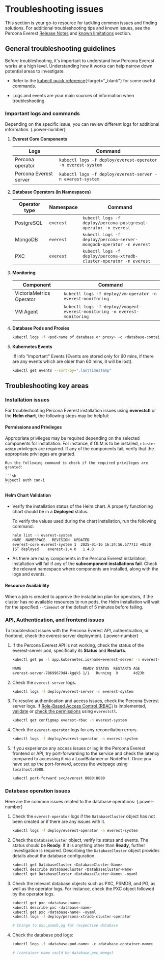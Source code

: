 # Troubleshooting issues

This section is your go-to resource for tackling common issues and finding solutions. For additional troubleshooting tips and known issues, see the Percona Everest [Release Notes](../release-notes/release_notes_index.md) and [known limitations](../reference/known_limitations.md) section.


## General troubleshooting guidelines

Before troubleshooting, it's important to understand how Percona Everest works at a high level. Understanding how it works can help narrow down potential areas to investigate.

- Refer to the [kubectl quick reference](https://kubernetes.io/docs/reference/kubectl/quick-reference/){:target="_blank"} for some useful commands.

- Logs and events are your main sources of information when troubleshooting.



### Important logs and commands

Depending on the specific issue, you can review different logs for additional information.
{.power-number}

1. **Everest Core Components**

    | Logs        | Command                                                     |
    | ---------------- | ----------------------------------------------------------- |
    | Percona operator| `kubectl logs -f deploy/everest-operator -n everest-system` |
    | Percona Everest server | `kubectl logs -f deploy/everest-server -n everest-system`   |

2. **Database Operators (in Namespaces)**

    | Operator type | Namespace | Command                                                             |
    | ------------- | --------- | ------------------------------------------------------------------- |
    | PostgreSQL    | `everest` | `kubectl logs -f deploy/percona-postgresql-operator -n everest`     |
    | MongoDB       | `everest` | `kubectl logs -f deploy/percona-server-mongodb-operator -n everest` |
    | PXC           | `everest` | `kubectl logs -f deploy/percona-xtradb-cluster-operator -n everest` |

3. **Monitoring**

    | Component                | Command                                                                   |
    | ------------------------ | ------------------------------------------------------------------------- |
    | VictoriaMetrics Operator | `kubectl logs -f deploy/vm-operator -n everest-monitoring`                |
    | VM Agent                 | `kubectl logs -f deploy/vmagent-everest-monitoring -n everest-monitoring` |


4. **Database Pods and Proxies**

    ```sh
    kubectl logs -f <pod-name of database or proxy> -c <database-container>
    ```

5. **Kubernetes Events**

    !!! info "Important"
        Events (Events are stored only for 60 mins, if there are any events which are older than 60 mins, it will be lost).

    ```sh
    kubectl get events --sort-by=".lastTimestamp"
    ```

## Troubleshooting key areas

### Installation issues

For troubleshooting Percona Everest installation issues using **everestctl** or the **Helm chart**, the following steps may be helpful:


#### Permissions and Privileges

Appropriate privileges may be required depending on the selected components for installation. For instance, if OLM is to be installed, `cluster-admin` privileges are required. If any of the components fail, verify that the appropriate privileges are granted.

    Run the following command to check if the required privileges are granted:

    ```sh
    kubectl auth can-i
    ```

#### Helm Chart Validation

- Verify the installation status of the Helm chart. A properly functioning chart should be in a **Deployed** status. 

    To verify the values used during the chart installation, run the following command:

    ```sh
    helm list -n everest-system
    NAME  NAMESPACE   REVISION  UPDATED                             	STATUS  	CHART        	APP VERSION
    everest-core everest-system	1  2025-01-16 16:24:56.577713 +0530 
    IST	deployed	everest-1.4.0	1.4.0
    ```

- As there are many components in the Percona Everest installation, installation will fail if any of the **subcomponent installations fail**. Check the relevant namespace where components are installed, along with the logs and events.

#### Resource Availability
When a job is created to approve the installation plan for operators, if the cluster has no available resources to run pods, the Helm installation will wait for the specified `--timeout` or the default of 5 minutes before failing.


### API, Authentication, and frontend issues

To troubleshoot issues with the Percona Everest API, authentication, or frontend, check the everest-server deployment. 
{.power-number}

1. If the Percona Everest API is not working, check the status of the everest-server pod, specifically its **Status** and **Restarts**.

    ```sh
    kubectl get po -l app.kubernetes.io/name=everest-server -n everest-system

    NAME                            READY STATUS  RESTARTS AGE
    everest-server-78699679d4-kgqk5 1/1   Running  0       4d23h
    ```

2. Check the `everest-server` logs. 

    ```sh
    kubectl logs -f deploy/everest-server -n everest-system
    ```

3. To resolve authentication and access issues, check the Percona Everest server logs. If [Role-Based Access Control (RBAC)](../administer/rbac.md) is implemented, [validate](../administer/administer/rbac.md#validate-your-rbac-policy) or [check the permissions](../administer/rbac.md#test-your-rbac-policy) using `everestctl`.

    ```sh
    kubectl get configmap everest-rbac -n everest-system
    ```

4. Check the `everest-operator` logs for any reconciliation errors.

    ```sh
    kubectl logs -f deploy/everest-operator -n everest-system
    ```

5. If you experience any access issues or lag in the Percona Everest frontend or API, try port-forwarding to the service and check the latency compared to accessing it via a LoadBalancer or NodePort. Once you have set up the port-forward, access the webpage using `localhost:8080`.


    ```sh
    kubectl port-forward svc/everest 8080:8080
    ```

### Database operation issues

Here are the common issues related to the database operations:
{.power-number}

1. Check the `everest-operator` logs if the `DatabaseCluster` object has not been created or if there are any issues with it. 

    ```sh
    kubectl logs -f deploy/everest-operator -n everest-system
    ```

2. Check the `DatabaseCluster` object, verify its status and events. The status should be **Ready**. If it is anything other than **Ready**, further investigation is required. Describing the `DatabaseCluster` object provides details about the database configuration.

    ```sh
    kubectl get DatabaseCluster <DatabaseCluster-Name>
    kubectl describe DatabaseCluster <DatabaseCluster-Name>
    kubectl get DatabaseCluster <DatabaseCluster-Name> -oyaml
    ```


3. Check the relevant database objects such as PXC, PSMDB, and PG, as well as the operator logs. For instance, check the PXC object followed by the operator logs.

    ```sh
    kubectl get pxc <database-name>
    kubectl describe pxc <database-name>
    kubectl get pxc <database-name> -oyaml 
    kubectl logs -f deploy/percona-xtradb-cluster-operator
    
    # Change to pxc,psmdb,pg for respective database
    ```

4. Check the database pod logs:

    ```sh
    kubectl logs -f <database-pod-name> -c <database-container-name>  
    
    # (container name could be database,pxc,mongo)
    ```





























